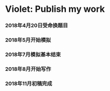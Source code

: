 # Violet: Publish my work
### 2018年4月20日受命换题目
### 2018年5月开始模拟
### 2018年7月模拟基本结束
### 2018年8月开始写作
### 2018年11月初稿完成
